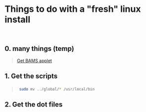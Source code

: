 # Things to do with a "fresh" linux install


<br/>

## 0. many things (temp)
>  [Get BAMS applet](https://cinnamon-spices.linuxmint.com/applets/view/255)      


## 1. Get the scripts
###
>   ```sh
>    sudo mv ../global/* /usr/local/bin
>   ```

## 2. Get the dot files
